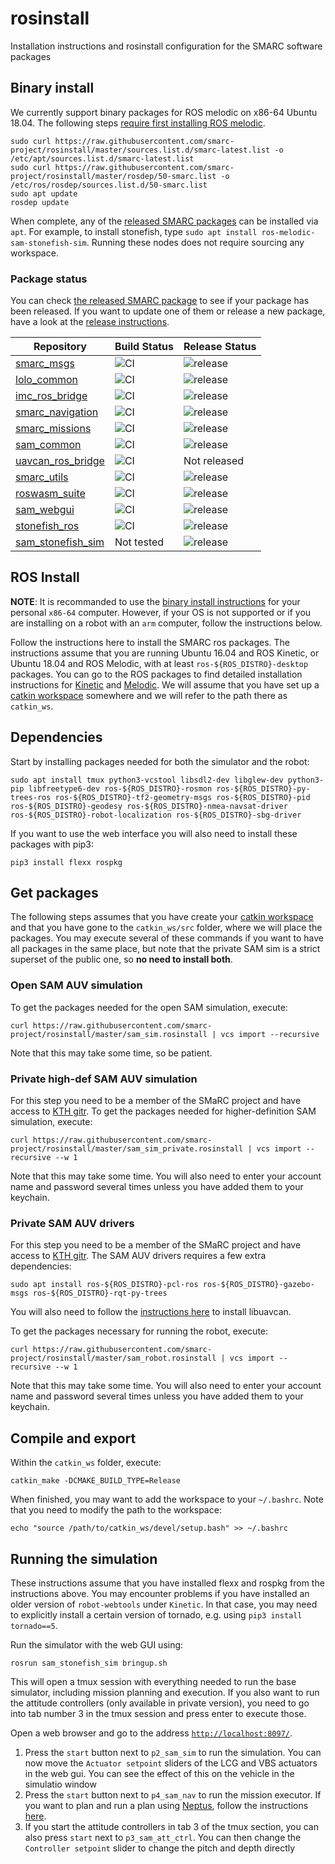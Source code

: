 # rosinstall
Installation instructions and rosinstall configuration for the SMARC software packages

## Binary install

We currently support binary packages for ROS melodic on x86-64 Ubuntu 18.04.
The following steps [require first installing ROS melodic](http://wiki.ros.org/melodic/Installation/Ubuntu).

```
sudo curl https://raw.githubusercontent.com/smarc-project/rosinstall/master/sources.list.d/smarc-latest.list -o /etc/apt/sources.list.d/smarc-latest.list
sudo curl https://raw.githubusercontent.com/smarc-project/rosinstall/master/rosdep/50-smarc.list -o /etc/ros/rosdep/sources.list.d/50-smarc.list  
sudo apt update
rosdep update
```

When complete, any of the [released SMARC packages](https://github.com/smarc-project/rosinstall/blob/master/rosdep/melodic/smarc.yaml)
can be installed via `apt`. For example, to install stonefish, type `sudo apt install ros-melodic-sam-stonefish-sim`.
Running these nodes does not require sourcing any workspace.

### Package status

You can check [the released SMARC package](https://github.com/smarc-project/rosinstall/blob/master/rosdep/melodic/smarc.yaml)
to see if your package has been released. If you want to update one of them or release a new package,
have a look at the [release instructions](https://github.com/smarc-project/rosinstall/blob/master/docs/release_package.md).

| Repository | Build Status | Release Status |
| --- | --- | --- |
| [smarc_msgs](https://github.com/smarc-project/smarc_msgs) | ![CI](https://github.com/smarc-project/smarc_msgs/workflows/CI/badge.svg?branch=noetic-devel)  | ![release](https://github.com/smarc-project/smarc_msgs/workflows/release-deb/badge.svg) |
| [lolo_common](https://github.com/smarc-project/lolo_common/blob/noetic-devel/release_packages.yaml)  | ![CI](https://github.com/smarc-project/lolo_common/workflows/CI/badge.svg?branch=noetic-devel)  | ![release](https://github.com/smarc-project/lolo_common/workflows/release-deb/badge.svg) |
| [imc_ros_bridge](https://github.com/smarc-project/imc_ros_bridge)  | ![CI](https://github.com/smarc-project/imc_ros_bridge/workflows/CI/badge.svg?branch=noetic-devel)  | ![release](https://github.com/smarc-project/imc_ros_bridge/workflows/release-deb/badge.svg) |
| [smarc_navigation](https://github.com/smarc-project/smarc_navigation/blob/noetic-devel/release_packages.yaml)  | ![CI](https://github.com/smarc-project/smarc_navigation/workflows/CI/badge.svg?branch=noetic-devel)  | ![release](https://github.com/smarc-project/smarc_navigation/workflows/release-deb/badge.svg) |
| [smarc_missions](https://github.com/smarc-project/smarc_missions/blob/noetic-devel/release_packages.yaml)  | ![CI](https://github.com/smarc-project/smarc_missions/workflows/CI/badge.svg?branch=noetic-devel)  | ![release](https://github.com/smarc-project/smarc_missions/workflows/release-deb/badge.svg) |
| [sam_common](https://github.com/smarc-project/sam_common/blob/noetic-devel/release_packages.yaml)  | ![CI](https://github.com/smarc-project/sam_common/workflows/CI/badge.svg?branch=noetic-devel)  | ![release](https://github.com/smarc-project/sam_common/workflows/release-deb/badge.svg) |
| [uavcan_ros_bridge](https://github.com/smarc-project/uavcan_ros_bridge)  | ![CI](https://github.com/smarc-project/uavcan_ros_bridge/workflows/CI/badge.svg?branch=noetic-devel)  | Not released |
| [smarc_utils](https://github.com/smarc-project/smarc_utils/blob/noetic-devel/release_packages.yaml)  | ![CI](https://github.com/smarc-project/smarc_utils/workflows/CI/badge.svg?branch=noetic-devel)  |![release](https://github.com/smarc-project/smarc_utils/workflows/release-deb/badge.svg) |
| [roswasm_suite](https://github.com/nilsbore/roswasm_suite/blob/master/release_packages.yaml)  | ![CI](https://github.com/nilsbore/roswasm_suite/workflows/CI/badge.svg?branch=master)  | ![release](https://github.com/nilsbore/roswasm_suite/workflows/release-deb/badge.svg) |
| [sam_webgui](https://github.com/smarc-project/sam_webgui)  | ![CI](https://github.com/nilsbore/sam_webgui/workflows/CI/badge.svg?branch=master)  | ![release](https://github.com/smarc-project/sam_webgui/workflows/release-deb/badge.svg) |
| [stonefish_ros](https://github.com/smarc-project/stonefish_ros)  | ![CI](https://github.com/smarc-project/stonefish_ros/workflows/CI/badge.svg?branch=noetic-devel)  | ![release](https://github.com/smarc-project/stonefish_ros/workflows/release-deb/badge.svg) |
| [sam_stonefish_sim](https://github.com/smarc-project/sam_stonefish_sim)  | Not tested  | ![release](https://github.com/smarc-project/sam_stonefish_sim/workflows/release-deb/badge.svg) |

## ROS Install

**NOTE**: It is recommanded to use the [binary install instructions](https://github.com/smarc-project/rosinstall#binary-install)
for your personal `x86-64` computer. However, if your OS is not supported or if you are installing
on a robot with an `arm` computer, follow the instructions below.

Follow the instructions here to install the SMARC ros packages.
The instructions assume that you are running Ubuntu 16.04 and ROS Kinetic,
or Ubuntu 18.04 and ROS Melodic, with at least `ros-${ROS_DISTRO}-desktop` packages.
You can go to the ROS packages to find detailed installation instructions for
[Kinetic](http://wiki.ros.org/kinetic/Installation/Ubuntu)
and [Melodic](http://wiki.ros.org/melodic/Installation/Ubuntu).
We will assume that you have set up a [catkin workspace](http://wiki.ros.org/catkin/Tutorials/create_a_workspace)
somewhere and we will refer to the path there as `catkin_ws`.

## Dependencies

Start by installing packages needed for both the simulator and the robot:
```
sudo apt install tmux python3-vcstool libsdl2-dev libglew-dev python3-pip libfreetype6-dev ros-${ROS_DISTRO}-rosmon ros-${ROS_DISTRO}-py-trees-ros ros-${ROS_DISTRO}-tf2-geometry-msgs ros-${ROS_DISTRO}-pid ros-${ROS_DISTRO}-geodesy ros-${ROS_DISTRO}-nmea-navsat-driver ros-${ROS_DISTRO}-robot-localization ros-${ROS_DISTRO}-sbg-driver
```

If you want to use the web interface you will also need to install these packages with pip3:
```
pip3 install flexx rospkg
```

## Get packages

The following steps assumes that you have create your [catkin workspace](http://wiki.ros.org/catkin/Tutorials/create_a_workspace)
and that you have gone to the `catkin_ws/src` folder, where we will place the packages.
You may execute several of these commands if you want to have all packages in the same place,
but note that the private SAM sim is a strict superset of the public one,
so **no need to install both**.

### Open SAM AUV simulation

To get the packages needed for the open SAM simulation, execute:
```
curl https://raw.githubusercontent.com/smarc-project/rosinstall/master/sam_sim.rosinstall | vcs import --recursive
```
Note that this may take some time, so be patient.

### Private high-def SAM AUV simulation

For this step you need to be a member of the SMaRC project and have access to [KTH gitr](https://gitr.sys.kth.se).
To get the packages needed for higher-definition SAM simulation, execute:
```
curl https://raw.githubusercontent.com/smarc-project/rosinstall/master/sam_sim_private.rosinstall | vcs import --recursive --w 1
```
Note that this may take some time. You will also need to enter your account name and password several times
unless you have added them to your keychain.

### Private SAM AUV drivers

For this step you need to be a member of the SMaRC project and have access to [KTH gitr](https://gitr.sys.kth.se).
The SAM AUV drivers requires a few extra dependencies:
```
sudo apt install ros-${ROS_DISTRO}-pcl-ros ros-${ROS_DISTRO}-gazebo-msgs ros-${ROS_DISTRO}-rqt-py-trees
```
You will also need to follow the [instructions here](https://github.com/smarc-project/uavcan_ros_bridge#dependencies--building) to install libuavcan.


To get the packages necessary for running the robot, execute:
```
curl https://raw.githubusercontent.com/smarc-project/rosinstall/master/sam_robot.rosinstall | vcs import --recursive --w 1
```
Note that this may take some time. You will also need to enter your account name and password several times
unless you have added them to your keychain.

## Compile and export

Within the `catkin_ws` folder, execute:
```
catkin_make -DCMAKE_BUILD_TYPE=Release
```
When finished, you may want to add the workspace to
your `~/.bashrc`. Note that you need to modify the path to the workspace:
```
echo "source /path/to/catkin_ws/devel/setup.bash" >> ~/.bashrc
```
## Running the simulation

These instructions assume that you have installed flexx and rospkg from the
instructions above. You may encounter problems if you have installed
an older version of `robot-webtools` under `Kinetic`. In that case, you
may need to explicitly install a certain version of tornado, e.g. using `pip3 install tornado==5`.

Run the simulator with the web GUI using:
```
rosrun sam_stonefish_sim bringup.sh
```
This will open a tmux session with everything needed to run
the base simulator, including mission planning and execution.
If you also want to run the attitude controllers (only available in private version),
you need to go into tab number 3 in the tmux session and press enter to execute those.

Open a web browser and go to the address [`http://localhost:8097/`](http://localhost:8097/).

1. Press the `start` button next to `p2_sam_sim` to run the simulation. You can now move the `Actuator setpoint` sliders of the LCG and VBS actuators in the web gui. You can see the effect of this on the vehicle in the simulatio window
2. Press the `start` button next to `p4_sam_nav` to run the mission executor. If you want to plan and run a plan using [Neptus](https://lsts.fe.up.pt/toolchain/neptus), follow the instructions [here](https://github.com/smarc-project/imc_ros_bridge#neptus-auv-integration).
3. If you start the attitude controllers in tab 3 of the tmux section, you can also press `start` next to `p3_sam_att_ctrl`. You can then change the `Controller setpoint` slider to change the pitch and depth directly
